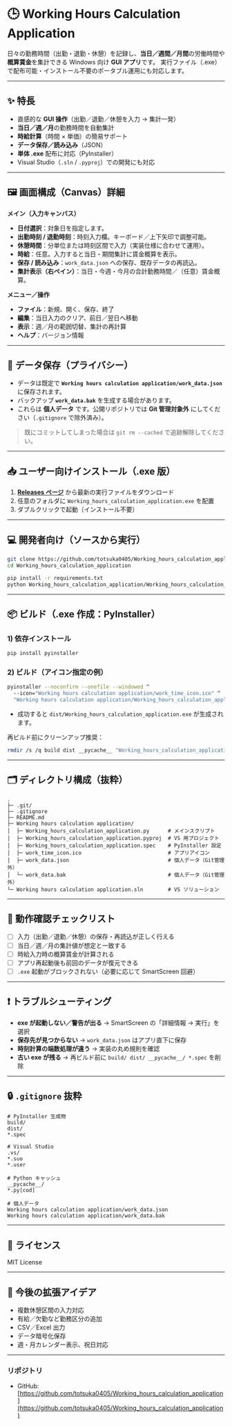 # 🕒 Working Hours Calculation Application

日々の勤務時間（出勤・退勤・休憩）を記録し、**当日／週間／月間**の労働時間や**概算賃金**を集計できる Windows 向け **GUI アプリ**です。
実行ファイル（.exe）で配布可能・インストール不要のポータブル運用にも対応します。

---

## ✨ 特長

* 直感的な **GUI 操作**（出勤／退勤／休憩を入力 → 集計一発）
* **当日／週／月**の勤務時間を自動集計
* **時給計算**（時間 × 単価）の簡易サポート
* **データ保存／読み込み**（JSON）
* **単体 .exe** 配布に対応（PyInstaller）
* Visual Studio（`.sln` / `.pyproj`）での開発にも対応

---

## 🖼 画面構成（Canvas）詳細

**メイン（入力キャンバス）**

* **日付選択**：対象日を指定します。
* **出勤時刻 / 退勤時刻**：時刻入力欄。キーボード／上下矢印で調整可能。
* **休憩時間**：分単位または時刻区間で入力（実装仕様に合わせて運用）。
* **時給**：任意。入力すると当日・期間集計に賃金概算を表示。
* **保存 / 読み込み**：`work_data.json` への保存、既存データの再読込。
* **集計表示（右ペイン）**：当日・今週・今月の合計勤務時間／（任意）賃金概算。

**メニュー／操作**

* **ファイル**：新規、開く、保存、終了
* **編集**：当日入力のクリア、前日／翌日へ移動
* **表示**：週／月の範囲切替、集計の再計算
* **ヘルプ**：バージョン情報

---

## 💾 データ保存（プライバシー）

* データは既定で **`Working hours calculation application/work_data.json`** に保存されます。
* バックアップ **`work_data.bak`** を生成する場合があります。
* これらは **個人データ** です。公開リポジトリでは **Git 管理対象外** にしてください（`.gitignore` で除外済み）。

> 既にコミットしてしまった場合は `git rm --cached` で追跡解除してください。

---

## 📥 ユーザー向けインストール（.exe 版）

1. [**Releases ページ**](https://github.com/totsuka0405/Working_hours_calculation_application/releases) から最新の実行ファイルをダウンロード
2. 任意のフォルダに `Working_hours_calculation_application.exe` を配置
3. ダブルクリックで起動（インストール不要）

---

## 💻 開発者向け（ソースから実行）

```bash
git clone https://github.com/totsuka0405/Working_hours_calculation_application.git
cd Working_hours_calculation_application

pip install -r requirements.txt
python Working_hours_calculation_application/Working_hours_calculation_application.py
```

---

## 📦 ビルド（.exe 作成：PyInstaller）

### 1) 依存インストール

```bash
pip install pyinstaller
```

### 2) ビルド（アイコン指定の例）

```bash
pyinstaller --noconfirm --onefile --windowed ^
  --icon="Working hours calculation application/work_time_icon.ico" ^
  "Working hours calculation application/Working_hours_calculation_application.py"
```

* 成功すると `dist/Working_hours_calculation_application.exe` が生成されます。

再ビルド前にクリーンアップ推奨：

```bash
rmdir /s /q build dist __pycache__ "Working_hours_calculation_application.spec"
```

---

## 🗂 ディレクトリ構成（抜粋）

```
.
├─ .git/
├─ .gitignore
├─ README.md
├─ Working hours calculation application/
│  ├─ Working_hours_calculation_application.py      # メインスクリプト
│  ├─ Working_hours_calculation_application.pyproj  # VS 用プロジェクト
│  ├─ Working_hours_calculation_application.spec    # PyInstaller 設定
│  ├─ work_time_icon.ico                            # アプリアイコン
│  ├─ work_data.json                                # 個人データ（Git管理外）
│  └─ work_data.bak                                 # 個人データ（Git管理外）
└─ Working hours calculation application.sln        # VS ソリューション
```

---

## 🧪 動作確認チェックリスト

* [ ] 入力（出勤／退勤／休憩）の保存・再読込が正しく行える
* [ ] 当日／週／月の集計値が想定と一致する
* [ ] 時給入力時の概算賃金が計算される
* [ ] アプリ再起動後も前回のデータが復元できる
* [ ] `.exe` 起動がブロックされない（必要に応じて SmartScreen 回避）

---

## ❗ トラブルシューティング

* **exe が起動しない／警告が出る** → SmartScreen の「詳細情報 → 実行」を選択
* **保存先が見つからない** → `work_data.json` はアプリ直下に保存
* **時刻計算の端数処理が違う** → 実装の丸め規則を確認
* **古い exe が残る** → 再ビルド前に `build/ dist/ __pycache__/ *.spec` を削除

---

## 🔒 `.gitignore` 抜粋

```gitignore
# PyInstaller 生成物
build/
dist/
*.spec

# Visual Studio
.vs/
*.suo
*.user

# Python キャッシュ
__pycache__/
*.py[cod]

# 個人データ
Working hours calculation application/work_data.json
Working hours calculation application/work_data.bak
```

---

## 📝 ライセンス

MIT License

---

## 📌 今後の拡張アイデア

* 複数休憩区間の入力対応
* 有給／欠勤など勤務区分の追加
* CSV／Excel 出力
* データ暗号化保存
* 週・月カレンダー表示、祝日対応

---

### リポジトリ

* GitHub: [https://github.com/totsuka0405/Working_hours_calculation_application](https://github.com/totsuka0405/Working_hours_calculation_application)
